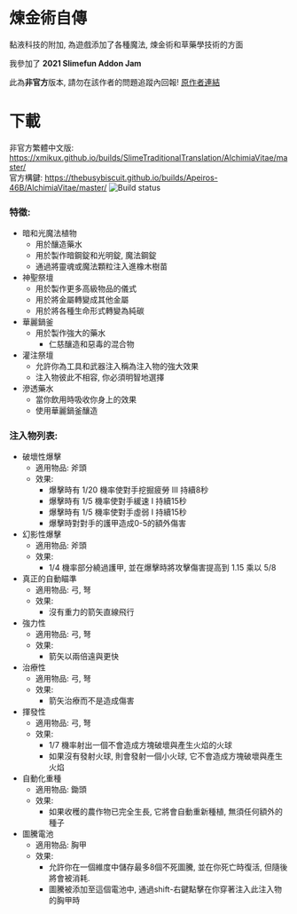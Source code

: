 # 煉金術自傳
黏液科技的附加, 為遊戲添加了各種魔法, 煉金術和草藥學技術的方面

我參加了 **2021 Slimefun Addon Jam**

此為**非官方**版本, 請勿在該作者的問題追蹤內回報!
[原作者連結](https://github.com/Apeiros-46B/AlchimiaVitae)

# 下載
非官方繁體中文版: https://xmikux.github.io/builds/SlimeTraditionalTranslation/AlchimiaVitae/master/ <br>
官方構鍵: https://thebusybiscuit.github.io/builds/Apeiros-46B/AlchimiaVitae/master/
![Build status](https://xmikux.github.io/builds/SlimeTraditionalTranslation/AlchimiaVitae/master/badge.svg)

### 特徵:
- 暗和光魔法植物
  - 用於釀造藥水
  - 用於製作暗鋼錠和光明錠, 魔法鋼錠
  - 通過將靈魂或魔法顆粒注入進橡木樹苗
- 神聖祭壇
  - 用於製作更多高級物品的儀式
  - 用於將金屬轉變成其他金屬
  - 用於將各種生命形式轉變為純碳
- 華麗鍋釜
  - 用於製作強大的藥水
    - 仁慈釀造和惡毒的混合物
- 灌注祭壇
  - 允許你為工具和武器注入稱為注入物的強大效果
  - 注入物彼此不相容, 你必須明智地選擇
- 滲透藥水
  - 當你飲用時吸收你身上的效果
  - 使用華麗鍋釜釀造


### 注入物列表:
- 破壞性爆擊
  - 適用物品: 斧頭
  - 效果:
    - 爆擊時有 1/20 機率使對手挖掘疲勞 III 持續8秒
    - 爆擊時有 1/5 機率使對手緩速 I 持續15秒
    - 爆擊時有 1/5 機率使對手虛弱 I 持續15秒
    - 爆擊時對對手的護甲造成0-5的額外傷害
- 幻影性爆擊
  - 適用物品: 斧頭
  - 效果:
    - 1/4 機率部分繞過護甲, 並在爆擊時將攻擊傷害提高到 1.15 乘以 5/8
- 真正的自動瞄準
  - 適用物品: 弓, 弩
  - 效果:
    - 沒有重力的箭矢直線飛行
- 強力性
  - 適用物品: 弓, 弩
  - 效果:
    - 箭矢以兩倍遠與更快
- 治療性
  - 適用物品: 弓, 弩
  - 效果:
    - 箭矢治療而不是造成傷害
- 揮發性
  - 適用物品: 弓, 弩
  - 效果:
    - 1/7 機率射出一個不會造成方塊破壞與產生火焰的火球
    - 如果沒有發射火球, 則會發射一個小火球, 它不會造成方塊破壞與產生火焰
- 自動化重種
  - 適用物品: 鋤頭
  - 效果:
    - 如果收穫的農作物已完全生長, 它將會自動重新種植, 無須任何額外的種子
- 圖騰電池
  - 適用物品: 胸甲
  - 效果:
    - 允許你在一個維度中儲存最多8個不死圖騰, 並在你死亡時復活, 但隨後將會被消耗.
    - 圖騰被添加至這個電池中, 通過shift-右鍵點擊在你穿著注入此注入物的胸甲時
